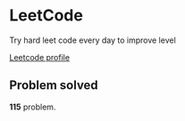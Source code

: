 # LeetCode

Try hard leet code every day to improve level

[ Leetcode profile ](https://leetcode.com/u/orgball2608/)

## Problem solved

**115** problem.
